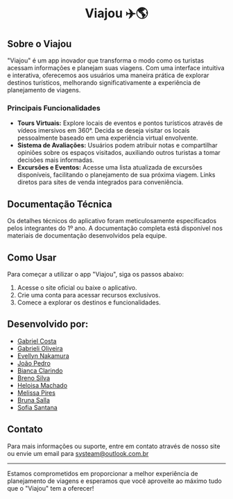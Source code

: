 <h1 align="center">Viajou ✈️🌎</h1>

## Sobre o Viajou

"Viajou" é um app inovador que transforma o modo como os turistas acessam informações e planejam suas viagens. Com uma interface intuitiva e interativa, oferecemos aos usuários uma maneira prática de explorar destinos turísticos, melhorando significativamente a experiência de planejamento de viagens.

### Principais Funcionalidades

- **Tours Virtuais:** Explore locais de eventos e pontos turísticos através de vídeos imersivos em 360°. Decida se deseja visitar os locais pessoalmente baseado em uma experiência virtual envolvente.
- **Sistema de Avaliações:** Usuários podem atribuir notas e compartilhar opiniões sobre os espaços visitados, auxiliando outros turistas a tomar decisões mais informadas.
- **Excursões e Eventos:** Acesse uma lista atualizada de excursões disponíveis, facilitando o planejamento de sua próxima viagem. Links diretos para sites de venda integrados para conveniência.
  
## Documentação Técnica

Os detalhes técnicos do aplicativo foram meticulosamente especificados pelos integrantes do 1º ano. A documentação completa está disponível nos materiais de documentação desenvolvidos pela equipe.

## Como Usar

Para começar a utilizar o app "Viajou", siga os passos abaixo:

1. Acesse o site oficial ou baixe o aplicativo.
2. Crie uma conta para acessar recursos exclusivos.
3. Comece a explorar os destinos e funcionalidades.

## Desenvolvido por:

- [Gabriel Costa](https://github.com/gbrlscosta)
- [Gabrieli Oliveira](https://github.com/gabrieliolveira)
- [Evellyn Nakamura](https://github.com/evellynNakamura)
- [João Pedro](https://github.com/Jampeta)
- [Bianca Clarindo](https://github.com/BiaClarindo)
- [Breno Silva](https://github.com/BrenoSilva13)
- [Heloisa Machado](https://github.com/heloisa-machado)
- [Melissa Pires](https://github.com/melpiress)
- [Bruna Salla](https://github.com/Salla0905)
- [Sofia Santana](https://github.com/SofiaRSantana)
  

## Contato

Para mais informações ou suporte, entre em contato através de nosso site ou envie um email para systeam@outlook.com.br

---

Estamos comprometidos em proporcionar a melhor experiência de planejamento de viagens e esperamos que você aproveite ao máximo tudo que o "Viajou" tem a oferecer!
